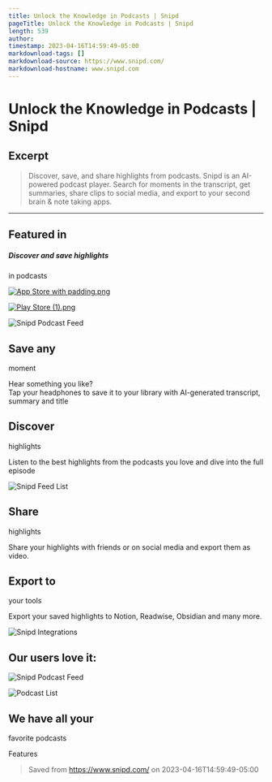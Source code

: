 ```yaml
---
title: Unlock the Knowledge in Podcasts | Snipd
pageTitle: Unlock the Knowledge in Podcasts | Snipd
length: 539
author: 
timestamp: 2023-04-16T14:59:49-05:00
markdownload-tags: []
markdownload-source: https://www.snipd.com/
markdownload-hostname: www.snipd.com
---
```


# Unlock the Knowledge in Podcasts | Snipd

## Excerpt
> Discover, save, and share highlights from podcasts. Snipd is an AI-powered podcast player. Search for moments in the transcript, get summaries, share clips to social media, and export to your second brain & note taking apps.

---
## Featured in

##### Discover and save highlights  
in podcasts

[![App Store with padding.png][fig1]](https://apps.apple.com/us/app/snipd-your-podcast-knowledge/id1557206126)

[![Play Store (1).png][fig2]](https://play.google.com/store/apps/details?id=ai.topicfinder.podcastdiscovery)

![Snipd Podcast Feed][fig3]

## Save any  
moment

Hear something you like?  
Tap your headphones to save it to your library with AI-generated transcript, summary and title

## Discover  
highlights

Listen to the best highlights from the podcasts you love and dive into the full episode

![Snipd Feed List][fig4]

## Share  
highlights

Share your highlights with friends or on social media and export them as video.

## Export to  
your tools

Export your saved highlights to Notion, Readwise, Obsidian and many more.

![Snipd Integrations][fig5]

## Our users love it:

![Snipd Podcast Feed][fig6]

![Podcast List][fig7]

## We have all your  
favorite podcasts

Features

[fig1]: https://static.wixstatic.com/media/5ccf3e_603ac710f20f4dafbbc97f7c66979631~mv2.png/v1/fill/w_168,h_50,al_c,q_85,usm_0.66_1.00_0.01,enc_auto/App%20Store%20with%20padding.png
[fig2]: https://static.wixstatic.com/media/5ccf3e_f2f5e8e8324d46589697990da88ea1a5~mv2.png/v1/fill/w_170,h_50,al_c,q_85,usm_0.66_1.00_0.01,enc_auto/Play%20Store%20(1).png
[fig3]: https://static.wixstatic.com/media/5ccf3e_4ad4c54dfc2b42309ca072deca6b2cb4~mv2.png/v1/crop/x_483,y_0,w_1957,h_2942/fill/w_486,h_730,al_c,q_85,usm_0.66_1.00_0.01,enc_auto/screenshot.png
[fig4]: https://static.wixstatic.com/media/5ccf3e_8b032afba8c147dd8bff450641268a32~mv2.png/v1/crop/x_377,y_257,w_2738,h_3598/fill/w_479,h_629,al_c,q_85,usm_0.66_1.00_0.01,enc_auto/feed_list.png
[fig5]: https://static.wixstatic.com/media/5ccf3e_390b922c1c554184bb7a80cef0408767~mv2.png/v1/fill/w_60,h_66,al_c,q_85,usm_0.66_1.00_0.01,blur_2,enc_auto/integratiions.png
[fig6]: https://static.wixstatic.com/media/5ccf3e_4ad4c54dfc2b42309ca072deca6b2cb4~mv2.png/v1/crop/x_512,y_357,w_1782,h_2649/fill/w_115,h_171,al_c,q_85,usm_0.66_1.00_0.01,blur_2,enc_auto/screenshot.png
[fig7]: https://static.wixstatic.com/media/5ccf3e_a275dbbe992a4b9c95e129e76515105a~mv2.png/v1/fill/w_112,h_152,al_c,q_85,usm_0.66_1.00_0.01,blur_2,enc_auto/show-list.png

> Saved from https://www.snipd.com/ on 2023-04-16T14:59:49-05:00